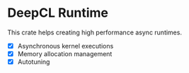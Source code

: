 # DeepCL Runtime

This crate helps creating high performance async runtimes.

- [x] Asynchronous kernel executions
- [x] Memory allocation management
- [x] Autotuning
